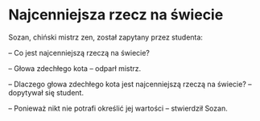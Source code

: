 # Najcenniejsza rzecz na świecie

Sozan, chiński mistrz zen, został zapytany przez studenta:

– Co jest najcenniejszą rzeczą na świecie?

– Głowa zdechłego kota – odparł mistrz.

– Dlaczego głowa zdechłego kota jest najcenniejszą rzeczą na świecie? – dopytywał się student.

– Ponieważ nikt nie potrafi określić jej wartości – stwierdził Sozan.


